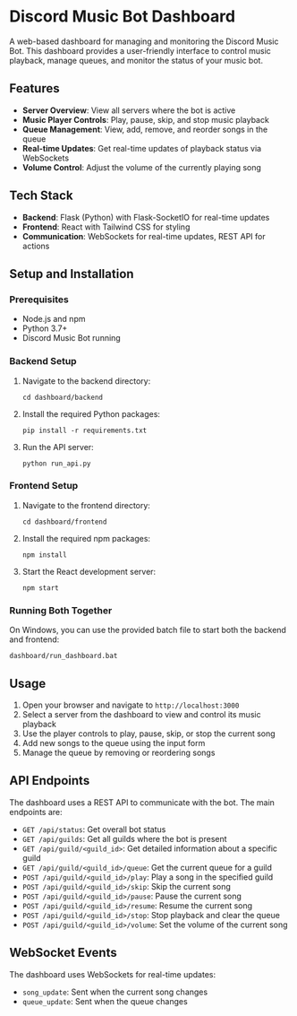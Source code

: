 # Discord Music Bot Dashboard

A web-based dashboard for managing and monitoring the Discord Music Bot. This dashboard provides a user-friendly interface to control music playback, manage queues, and monitor the status of your music bot.

## Features

- **Server Overview**: View all servers where the bot is active
- **Music Player Controls**: Play, pause, skip, and stop music playback
- **Queue Management**: View, add, remove, and reorder songs in the queue
- **Real-time Updates**: Get real-time updates of playback status via WebSockets
- **Volume Control**: Adjust the volume of the currently playing song

## Tech Stack

- **Backend**: Flask (Python) with Flask-SocketIO for real-time updates
- **Frontend**: React with Tailwind CSS for styling
- **Communication**: WebSockets for real-time updates, REST API for actions

## Setup and Installation

### Prerequisites

- Node.js and npm
- Python 3.7+
- Discord Music Bot running

### Backend Setup

1. Navigate to the backend directory:
   ```
   cd dashboard/backend
   ```

2. Install the required Python packages:
   ```
   pip install -r requirements.txt
   ```

3. Run the API server:
   ```
   python run_api.py
   ```

### Frontend Setup

1. Navigate to the frontend directory:
   ```
   cd dashboard/frontend
   ```

2. Install the required npm packages:
   ```
   npm install
   ```

3. Start the React development server:
   ```
   npm start
   ```

### Running Both Together

On Windows, you can use the provided batch file to start both the backend and frontend:
```
dashboard/run_dashboard.bat
```

## Usage

1. Open your browser and navigate to `http://localhost:3000`
2. Select a server from the dashboard to view and control its music playback
3. Use the player controls to play, pause, skip, or stop the current song
4. Add new songs to the queue using the input form
5. Manage the queue by removing or reordering songs

## API Endpoints

The dashboard uses a REST API to communicate with the bot. The main endpoints are:

- `GET /api/status`: Get overall bot status
- `GET /api/guilds`: Get all guilds where the bot is present
- `GET /api/guild/<guild_id>`: Get detailed information about a specific guild
- `GET /api/guild/<guild_id>/queue`: Get the current queue for a guild
- `POST /api/guild/<guild_id>/play`: Play a song in the specified guild
- `POST /api/guild/<guild_id>/skip`: Skip the current song
- `POST /api/guild/<guild_id>/pause`: Pause the current song
- `POST /api/guild/<guild_id>/resume`: Resume the current song
- `POST /api/guild/<guild_id>/stop`: Stop playback and clear the queue
- `POST /api/guild/<guild_id>/volume`: Set the volume of the current song

## WebSocket Events

The dashboard uses WebSockets for real-time updates:

- `song_update`: Sent when the current song changes
- `queue_update`: Sent when the queue changes 